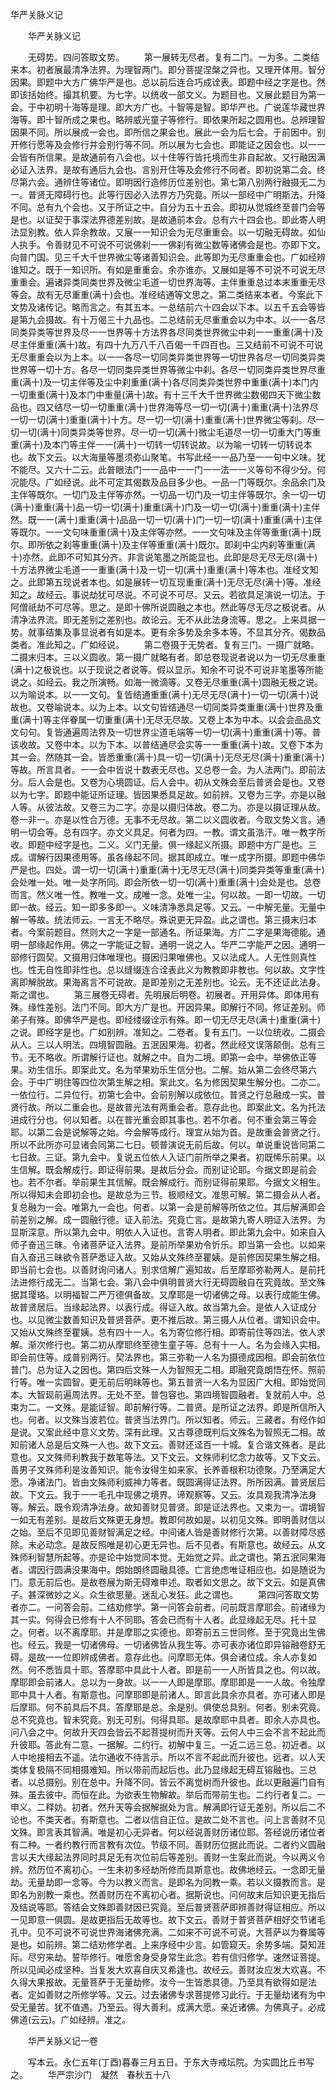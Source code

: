   华严关脉义记
　　




　　华严关脉义记

　　无碍势。四问答取文势。
　　第一展转无尽者。复有二门。一为多。二类结来本。初者展最清净法界。为理智两门。即分菩提涅槃之异也。又理开体用。智分因果。即题中大方广佛华严是也。总以前后连合巧成诠表。即题中经之字是也。然即该括始终。撮其机要。为七字。以统收一部文义。为题目也。又展此题目为第一会。于中初明十海等是理。即大方广也。十智等是智。即华严也。广说莲华藏世界海等。即十智所成之果也。略辨威光童子等修行。即依果所起之圆用也。总辨理智因果不同。所以展成一会也。即所信之果会也。展此一会为后七会。于前因中。别开修行愿等及会修行并会别行等不同。所以展为七会也。即能证之因会也。以一一会皆有所信果。是故通前有八会也。以十住等行皆托境而生非自起故。又行融因满必证入法界。是故有通后九会也。言别开住等及会修行不同者。即初说第二会。终尽第六会。通辨住等诸位。即明因行造修历位差别也。第七第八别两行融摄无二为一。普贤无障碍行也。此等行因必入法界方乃究竟。所以一部经中广明斯法。升降不同。总有九个会也。又于所证之中。自分为五十五会。即初从觉城终至普门会等是也。以证契于事深法界德差别故。是故通前本会。总有六十四会也。即此寄人明法显别教。依人异余教故。又展一一知识会为无尽重重会。以一切融无碍故。如仙人执手。令善财见不可说不可说佛刹一一佛刹有微尘数等诸佛会是也。亦即下文。向普门国。见三千大千世界微尘等诸善知识会。此等即为无尽重重会也。广如经辨谁知之。既于一知识所。有如是重重会。余亦谁亦。又展如是等不可说不可说无尽重重会。遍诸异类同类世界及微尘毛道一切世界海等。主伴重重总过本末重重无尽等会。故有无尽重重(满十)会也。准经结通等文思之。第二类结来本者。今案此下文势及诸传记。略而言之。有其五本。一总结前六十四会以下本。以五千五会等皆是第九会摄故。有十万偈三十九品也。二总结前无尽重重会以为中本。以一一各尽同类异类等世界及尽一一世界等十方法界各尽同类世界微尘中刹一一重重(满十)及尽主伴重重(满十)故。有四十九万八千八百偈一千四百也。三又结前不可说不可说无尽重重会以为上本。以一一各尽一切同类异类世界等一切世界各尽一切同类异类世界等一切十方。各尽一切同类异类世界等微尘中刹。各尽一切同类异类世界尽重重(满十)及一切主伴等及尘中刹重重(满十)各尽同类异类世界中重重(满十)本门内一切重重(满十)及本门中重量(满十)故。有十三千大千世界微尘数偈四天下微尘数品也。四又结尽一切一切重重(满十)世界海等尽一切一切(满十)重重(满十)法界尽一切一切(满十)重重(满十)十方。尽一切一切(满十)重重(满十)世界微尘等刹。尽一切一切(满十)同类异类等世界。尽一切一切(满十)微尘毛道尽一切一切重大门等重重(满十)及本门等主伴一一(满十)一切转一切转说故。以为喻一切转一切转说本也。故下文云。以大海量等墨须弥山聚笔。书写此经一一品乃至一一句中义味。犹不能尽。又六十二云。此普眼法门一一品中一一门一一法一一义等句不得少分。何况能尽。广如经说。此不可定其偈数及品目多少也。一品一门等既尔。余品余门及主伴等既尔。一切门及主伴等亦然。一切品一切门及一切主伴等既尔。余一切一切(满十)重重(满十)品一切一切(满十)重重(满十)门及一切一切(满十)重重(满十)主伴然。既一一(满十)重重(满十)品品一切一切(满十)门一切一切(满十)重重(满十)主伴等既尔。一一文句味重重(满十)及主伴等亦然。一一文句味及主伴等重重(满十)既尔。即所依之刹等重重(满十)及主伴等重重(满十)既尔。即刹中尘内刹等重重(满十)亦然。此即不可知其分齐。非言说笔墨之所能显也。此即是尽无尽无尽(满十)十方法界微尘毛道一一重重(满十)及一切一切(满十)重重(满十)等本也。准经文知之。此即第五现说者本也。如是展转一切互现重重(满十)无尽无尽(满十)等。准经知之。故经云。事说劫犹可尽说。不可说不可尽。又云。若欲具足演说一切法。于阿僧祇劫不可尽等。思之。是即十佛所说圆融之本也。然此等尽无尽之极说者。从清净法界流。即无差别之差别也。故论云。无不从此法身流等。思之。上来具据一势。就事结集及事显说者有如是本。更有余多势及余多本等。不显其分齐。偈数品类者。准此知之。广如经说。
　　第二卷摄于无势者。复有三门。一摄广就略。二摄末归本。三以义圆收。第一摄广就略有者。即总卷现说者说以为一切无尽重重(满十)之极说也。以于现说之者说等。假以显示。知余不可说不可说非笔墨等所能说之。如经云。我之所演畅。如海一微滴等。又卷无尽重重(满十)圆融无极之说。以为喻说本。以一一文句。复皆结通重重(满十)无尽无尽(满十)一切一切(满十)说故也。又卷喻说本。以为上本。以文句皆结通尽一切同类异类重重(满十)世界及重重(满十)等主伴眷属一切重重(满十)无尽无尽故。又卷上本为中本。以会会品品文文句句。复皆通遍周法界及一切世界尘道毛端等一切一切(满十)重重(满十)等。普该收故。又卷中本。以为下本。以普结通尽会实等一一重重(满十)故。又卷下本为其一会。然随其一会。皆悉重重(满十)具一切一切(满十)无尽无尽(满十)重重(满十)等故。所言具者。一一会中皆说十数表无尽也。又总卷一会。为人法两门。即前法分。后人会是也。又卷为心境圆证。后人会中。初从文殊会至后普贤会是也。又卷以为七字。即题中能证所证理。皆因果悉具足故。如前辨。又卷为三字。亦是以融人等。从彼法故。又卷三为二字。亦是以摄归体故。卷二为。亦是以摄证理从故。卷一非一。亦是以性合万德。无事不无尽故。第二以义圆收者。今取文势义言。通明一切会等。总有四字。亦文义具足。何者为四。一教。谓文虽浩汗。唯一教字所收。即题中经字是也。二义。义门无量。俱一缘起义所摄。即题中方广是也。三成。谓解行因果德用等。虽各缘起不同。据其即成立。唯一成字所摄。即题中佛华严是也。四处。谓一切一切(满十)重重(满十)无尽无尽(满十)同类异类等重重(满十)会处唯一处。唯一处字所同。即会所依一切一切(满十)重重(满十)会处是也。总卷而言。然义唯一性。教唯一文。成唯一念。处唯一尘。何以故。一即一切故。一切即一故。经云。知一即多多即一。义味清净悉具足等。又云。一中解无量。无量中解一等故。统法师云。一言无不略尽。殊说更无异盈。此之谓也。第三摄末归本者。今案前题目。然则大之一字是一部通名。所证果海。方广二字是果海德能。通明一部缘起作用。佛之一字能证之智。通明一说之人。华严二字能严之因。通明一部修行圆契。又摄用归体唯理也。摄因归果唯佛也。又以法成人。人无性则真性也。性无自性即非性也。总以缝缀连合诠表此义为教教即非教也。何以故。文字性离即解脱故。果海离言不可说故。是即差别之无差别也。论云。无不还证此法身。斯之谓也。
　　第三展卷无碍者。先明展后明卷。初展者。开用异体。即体用有殊。缘性差别。法门不同。即大方广是也。开因异果。即解行不同。修证差别。师弟子有殊。即佛华严是也。即经缕缀诠示有殊。即一切无尽无尽(满十)重重(满十)之说。即经字是也。广如别辨。准知之。二卷者。复有五门。一以位统收。二摄会从人。三以人明法。四境智圆融。五泯因果海。初者。然此经文误落颠倒。总有三节。无不略收。所谓解行证也。就解之中。自为二境。即第一会中。举佛依正等果。劝生信乐。即案此文。名为举果劝乐生信分也。二解。始从第二会终尽第六会。于中广明住等四位次第生解之相。案此文。名为修因契果生解分也。二亦二。一依位行。二异位行。初第七会中。会前别解以成依位。普贤之行总融成一实。普贤行故。所以二重会也。是故普光法有两重会者。意存此也。即案此文。名为托法进成行分也。何以知者。以在普光重会即其事也。若不尔者。何不重会第三等会耶。以第二会是说解等之始。今会解等成行。理宜从始为首。是故重会普贤之行。所以不此所亦可显诸会同第二七日。顿普演说无前后故。何以。单说重说皆同第二七日故。三证。第九会中。复说五位依人入证门前所举之果者。初既悕乐前果。以生信解。既会解成行。即证得前果。是故后分会。而别证论耶。今据文即是前会也。若不尔者。举前果生其信解。既会解成行。而别证得前果耶。今据文义相生。所以得知未会即初会也。是故总为三节。极顺经文。准思可解。第二摄会从人者。复总融为一会。唯第九一会也。何者。以第一会是前解等所依之位。其后解满即会前差别之解。成一圆融行德。证入前法。究竟亡言。是故第九寄人明证入法界。为显斯深意。所以第九会中。明依人入证也。言寄人明者。即此第九会中。如来自入师子奋迅三昧。令诸菩萨证入法界。是前所举果劝令忻乐。即当第一会也。以如来自入奋迅三昧欲令菩萨悉证入故。又始从文殊终至瞿姨。是前修因契果生解之相。即当前七会也。以善财询问诸人。别求信解广遍知故。后至摩耶弥勒两人。是前托法进修行成无二。当第七会。第八会中俱明普贤大行无碍圆融自在究竟故。至文殊据其璎珞。以明福智二严万德俱备故。又摩耶是一切诸佛之母。以表行成能生佛。故普贤居后。当缘起法界。以表行成。得证入故。故当第九会。是依人入证成分也。以见微尘数善知识及普贤菩萨。更不推后故。第三摄人从位者。谓知识会中。又始从文殊终至瞿姨。总有四十一人。名为寄位修行相。即寄前住等四法。依人求解。渐次修行也。第二初从摩耶终至德生童子等。总有十一人。名为会缘入实相。即会前住等。成普别两行。契法界也。第三弥勒一人名为摄德成因相。即会前依位普门。总为证入之因也。第四后文殊一人为智照无二相。即融究竟朗悟在怀。照前行等。唯一实圆智。更无前后明昧等也。第五普贤一人名为显因广大相。即始觉同本。大智现前遍周法界。无处不至。普包容也。第四境智圆融者。复就前人中。总束为二。一文殊。是能证智。即前解行等。二普贤。是所证之法界。即是所信所入也。何者。以文殊当波若位。普贤当法界门。所以知者。师云。三藏者。有经作如是说。又案此经中意义文势。深有此理。又古尊德既判后文殊名为智照无二相。故知前诸人总是后文殊一人也。故下文云。善财还迳百一十城。复合谐文殊者。是此意也。又文殊师利教我于数笔等法。又下文云。文殊师利忆念力故等。又下文云。善男子文殊师利是汝善知识。能令汝得生如来家。长养善根积功德聚。乃至满足大愿。净诸法门。皆由文殊师利威神力等者。既圆满得证法界。所所因满。普贤居后故。下文云。我于一一毛孔中现佛之境界。谛观察等。又云。汝具观我清净法身等。解云。既令观清净法身。故知善财见普贤。即是证法界也。又束为一。谓境智一如无有差别。是故后文殊更无身想。教即何故如是。以初见文殊。即明善财信以之始。至后不见即见善财智满足之经。中间诸人皆是善财修行次第。以善财障尽惑除。未必动念。是故反照唯是初心更无异也。后不见者。有斯意也。故经云。从文殊师利智慧所起等。亦是论中始觉同本觉。无始觉之异。此之谓也。第五泯同果海者。谓因行圆满没果海中。朗始朗终圆融具德。亡言绝虑唯证相应也。如是随说为门。意无前后也。是故卷展为斯无碍难申述。取者如文思之。故下文云。如是真佛子。甚深微妙之义。众生欲思量。迷乱心发狂。此之谓也。
　　第四问答取文势者亦二。一问答会前。二结劝修学。第一问答会前者。问前既言摩耶会。前诸缘为其一实。何得会已修有十人不同耶。答会已而有十人者。此显缘起无尽。托十显之。何者。以不离摩耶。并是摩耶之实德也。即寄前五三世同修。至于究竟出生佛也。经云。我是一切诸佛母。一切诸佛皆从我生等。亦可表亦诸位即异镕融卷舒无碍。是故一一位即辨成佛者。意存此也。问摩耶无体。俱会诸位成。余人亦复如然。何不悉皆具十耶。答摩耶中具此十人者。即是前一一人所皆具之也。何以故。摩耶即会前诸人。总以为一身故。以一一人即是摩耶。摩耶即是一一人故。令独摩耶中具十人者。有斯意也。问摩耶即是前诸人。即言此具余亦具者。亦可诸人即是后摩耶。何不前具后不具。答摩耶是总。余是别。俱使总具别。何者。别未究竟。总不究竟也。智未究竟。别无可别。何得具耶。是故摩耶中具者。即余人亦具也。问八会之中。何故升天四会皆云不起菩提树而升天等。云何人中三会不言不起此而升彼耶。答此有二意。一据解。二约行。初解中复三。一近二远三总。初近者。以人中地接相去不遥。法尔通收不待言示。所以不言不起此而升彼也。远者。以人天类体复极隔不同相摄难知。所以带前而起后也。此乃显缘起无碍互镕融也。三总者。以总摄别。别在总中。升降不同。皆云不离觉树而升彼也。此以更融遍门自有殊。虽去彼中。而恒在此。为欲表生物解故。举后而带前生也。二约行者复二。一申义。二释妨。初者。然升天等会据解据处为言。解满即行证无差别。所以后二不论也。不类天者。有斯意也。二者以信自正位。是故二处不言也。问上言善财不见文殊。即言表其智满。唯是初心无异者。何以经说善财历诸位耶。答经说历诸位者有二种。一者约教行而言教有次位。节级不同。善财历位据此而说。二者约义圆融言以夫大缘起法界同时具足无有次位前后等差别。善财一生案此而说。今以两义令辨。然历位不离初心。一生未初多经劫所修而具斯意也。故佛地经云。一念即无量劫。无量劫即一念等。今为以教义而言。是即名为同教一乘。若以义摄教而言。是即名为别教一乘也。然善财历在不离初心者。据斯说也。问何故末后知识更无指后及结说等耶。答结会文殊即善财因已究竟。至后普贤菩萨即辨善财得证相应。所以一见即意一俱圆。是故更指后无故等也。故下文云。善财于普贤菩萨相好交节诸毛孔中。见不可说不可说世界海诸佛充满。二如来不可说不可说。大菩萨以为眷属等是也。如前辨。第二结劝修学者。上来序经中少言。如管窥天。余势多端。莫知涯际。尽穷来劫。誓毕修行。唯愿舍身受身常生此念。若有信归修学。速然证菩提。所以见闻必成坚种。当复发大欢喜自庆又希逢也。故经云。善财汝应发大欢喜。不久得大果报故。无量菩萨于无量劫修。汝今一生皆悉具德。乃至具有欲得如是法者。定如善财之所修学等。又云。过去诸佛专求菩提修习此行。于无量劫诸有为中受无量苦。犹不值遇。乃至云。得大善利。成满大愿。亲近诸佛。为佛真子。必成佛道(云云)。广如经辨。准之。

　　华严关脉义记一卷

　　写本云。永仁五年(丁酉)暮春三月五日。于东大寺戒坛院。为实圆比丘书写之。
　　华严宗沙门　凝然　春秋五十八

